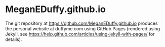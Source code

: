 # MeganEDuffy.github.io

The git repository at https://github.com/MeganEDuffy.github.io produces the personal website at duffyme.com using GitHub Pages (rendered using Jekyll, see https://help.github.com/articles/using-jekyll-with-pages/ for details).
